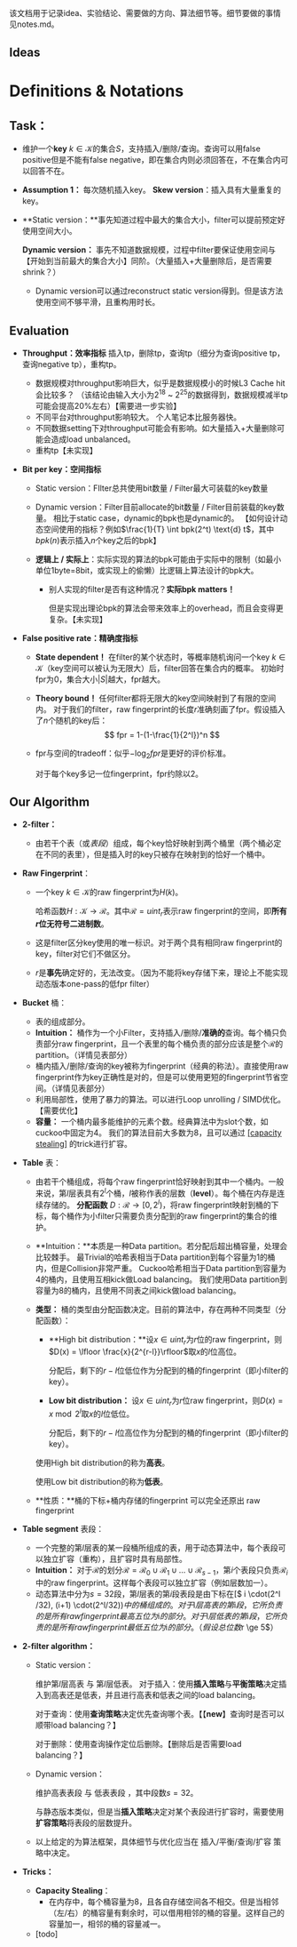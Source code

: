 该文档用于记录idea、实验结论、需要做的方向、算法细节等。细节要做的事情见notes.md。

## Ideas



# Definitions & Notations

## Task：

- 维护一个**key** $k \in \mathcal{K}$的集合$S$，支持插入/删除/查询。查询可以用false positive但是不能有false negative，即在集合内则必须回答在，不在集合内可以回答不在。

- **Assumption 1：** 每次随机插入key。
  **Skew version**：插入具有大量重复的key。

- **Static version：**事先知道过程中最大的集合大小，filter可以提前预定好使用空间大小。

  **Dynamic version：** 事先不知道数据规模，过程中filter要保证使用空间与【开始到当前最大的集合大小】同阶。（大量插入+大量删除后，是否需要shrink？）

  - Dynamic version可以通过reconstruct static version得到。但是该方法使用空间不够平滑，且重构用时长。

## Evaluation

- **Throughput：效率指标** 
  插入tp，删除tp，查询tp（细分为查询positive tp，查询negative tp），重构tp。

  - 数据规模对throughput影响巨大，似乎是数据规模小的时候L3 Cache hit会比较多？
    （该结论由输入大小为$2^{18}$ ~ $2^{25}$的数据得到，数据规模减半tp可能会提高20%左右）【需要进一步实验】
  - 不同平台对throughput影响较大。
    个人笔记本比服务器快。
  - 不同数据setting下对throughput可能会有影响。如大量插入+大量删除可能会造成load unbalanced。
  - 重构tp【未实现】

- **Bit per key：空间指标**

  - Static version：FIlter总共使用bit数量 / Filter最大可装载的key数量
  - Dynamic version：Filter目前allocate的bit数量 / Filter目前装载的key数量。
    相比于static case，dynamic的bpk也是dynamic的。
    【如何设计动态空间使用的指标？例如$\frac{1}{T} \int bpk(2^t) \text{d} t$，其中$bpk(n)$表示插入$n$个key之后的bpk】

  - **逻辑上 / 实际上**：实际实现的算法的bpk可能由于实际中的限制（如最小单位1byte=8bit，或实现上的偷懒）比逻辑上算法设计的bpk大。

    - 别人实现的filter是否有这种情况？**实际bpk matters！**

      但是实现出理论bpk的算法会带来效率上的overhead，而且会变得更复杂。【未实现】

- **False positive rate：精确度指标**

  - **State dependent！** 在filter的某个状态时，等概率随机询问一个key $k \in \mathcal{K}$（key空间可以被认为无限大）后，filter回答在集合内的概率。
    初始时fpr为$0$，集合大小$|S|$越大，fpr越大。

  - **Theory bound！** 任何filter都将无限大的key空间映射到了有限的空间内。
    对于我们的filter，raw fingerprint的长度$r$准确刻画了fpr。假设插入了$n$个随机的key后：
    $$
    fpr = 1-(1-\frac{1}{2^l})^n
    $$

  - fpr与空间的tradeoff：似乎$-\log_2 fpr$是更好的评价标准。

    对于每个key多记一位fingerprint，fpr约除以$2$。

## Our Algorithm

- **2-filter：**
  - 由若干个表（或*表段*）组成，每个key恰好映射到两个桶里（两个桶必定在不同的表里），但是插入时的key只被存在映射到的恰好一个桶中。

- **Raw Fingerprint**：

  - 一个key $k \in \mathcal{K}$的raw fingerprint为$H(k)$。

    哈希函数$H : \mathcal{K} \to \mathcal{R}$。其中$\mathcal{R} = uint_{r}$表示raw fingerprint的空间，即**所有$r$位无符号二进制数**。

  - 这是filter区分key使用的唯一标识。对于两个具有相同raw fingerprint的key，filter对它们不做区分。

  - $r$是**事先**确定好的，无法改变。（因为不能将key存储下来，理论上不能实现动态版本one-pass的低fpr filter）

- **Bucket** 桶：

  - 表的组成部分。
  - **Intuition：** 桶作为一个小Filter，支持插入/删除/**准确的**查询。每个桶只负责部分raw fingerprint，且一个表里的每个桶负责的部分应该是整个$\mathcal{R}$的partition。（详情见表部分）
  - 桶内插入/删除/查询的key被称为fingerprint（经典的称法）。直接使用raw fingerprint作为key正确性是对的，但是可以使用更短的fingerprint节省空间。（详情见表部分）
  - 利用局部性，使用了暴力的算法。可以进行Loop unrolling / SIMD优化。【需要优化】
  - **容量：** 一个桶内最多能维护的元素个数。经典算法中为slot个数，如cuckoo中固定为$4$。
    我们的算法目前大多数为$8$，且可以通过 <u>[capacity stealing]</u> 的trick进行扩容。

- **Table** 表：

  - 由若干个桶组成，将每个raw fingerprint恰好映射到其中一个桶内。一般来说，第$l$层表具有$2^l$个桶，$l$被称作表的层数（**level**）。每个桶在内存是连续存储的。
    **分配函数** $D: \mathcal{R} \to [0, 2^l)$，将raw fingerprint映射到桶的下标，每个桶作为小filter只需要负责分配到的raw fingerprint的集合的维护。

  - **Intuition：**本质是一种Data partition。若分配后超出桶容量，处理会比较棘手。
    最Trivial的哈希表相当于Data partition到每个容量为$1$的桶内，但是Collision非常严重。
    Cuckoo哈希相当于Data partition到容量为$4$的桶内，且使用互相kick做Load balancing。
    我们使用Data partition到容量为$8$的桶内，且使用不同表之间kick做load balancing。

  - **类型：** 桶的类型由分配函数决定。目前的算法中，存在两种不同类型（分配函数）：

    - **High bit distribution：**设$x\in uint_r$为$r$位的raw fingerprint，则$D(x) = \lfloor \frac{x}{2^{r-l}}\rfloor$取$x$的$l$位高位。

      分配后，剩下的$r-l$位低位作为分配到的桶的fingerprint（即小filter的key）。

    - **Low bit distribution：** 设$x \in uint_r$为$r$位raw fingerprint，则$D(x) = x \bmod 2^{l}$取$x$的$l$位低位。

      分配后，剩下的$r-l$位高位作为分配到的桶的fingerprint（即小filter的key）。

    使用High bit distribution的称为**高表**。

    使用Low bit distribution的称为**低表**。

  - **性质：**桶的下标+桶内存储的fingerprint 可以完全还原出 raw fingerprint

- **Table segment** 表段：

  - 一个完整的第$l$层表的某一段桶所组成的表，用于动态算法中，每个表段可以独立扩容（重构），且扩容时具有局部性。
  - **Intuition：** 对于$\mathcal{R}$的划分$\mathcal{R} = \mathcal{R}_0 \cup \mathcal{R}_1 \cup \dots \cup \mathcal{R}_{s-1}$，第$i$个表段只负责$\mathcal{R}_i$中的raw fingerprint。这样每个表段可以独立扩容（例如层数加一）。
  - 动态算法中分为$s=32$段，第$l$层表的第$i$段表段是由下标在[$ i \cdot(2^l /32), (i+1) \cdot(2^l/32))$中的桶组成的。
    对于$l$层高表的第$i$段，它所负责的是所有raw fingerprint最高五位为$i$的部分。
    对于$l$层低表的第$i$段，它所负责的是所有raw fingerprint最低五位为$i$的部分。（假设总位数$r \ge 5$）

- **2-filter algorithm：**

  - Static version：

    维护第$l$层高表 与 第$l$层低表。
    对于插入：使用**插入策略**与**平衡策略**决定插入到高表还是低表，并且进行高表和低表之间的load balancing。

    对于查询：使用**查询策略**决定优先查询哪个表。【【**new**】查询时是否可以顺带load balancing？】

    对于删除：使用查询操作定位后删除。【删除后是否需要load balancing？】

  - Dynamic version：

    维护高表表段 与 低表表段 ，其中段数$s = 32$。

    与静态版本类似，但是当**插入策略**决定对某个表段进行扩容时，需要使用**扩容策略**将表段的层数提升。

  - 以上给定的为算法框架，具体细节与优化应当在 插入/平衡/查询/扩容 策略中决定。

- **Tricks：**

  - **Capacity Stealing**：
    - 在内存中，每个桶容量为$8$，且各自存储空间各不相交。但是当相邻（左/右）的桶容量有剩余时，可以借用相邻的桶的容量。这样自己的容量加一，相邻的桶的容量减一。
  - [todo]

